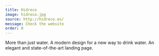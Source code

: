 ```yaml
---
title: Hidreco
image: hidreco.jpg
source: http://hidreco.es/
message: Check the website
order: 0
---
```


More than just water.
A modern design for a new way to drink water.
An elegant and state-of-the-art landing page.

